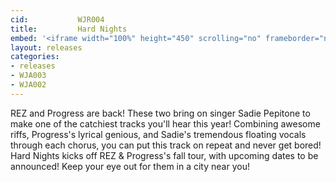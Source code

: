 ```yaml
---
cid:           WJR004
title:         Hard Nights
embed: '<iframe width="100%" height="450" scrolling="no" frameborder="no" src="https://w.soundcloud.com/player/?url=https%3A//api.soundcloud.com/tracks/147321666&amp;auto_play=false&amp;hide_related=false&amp;show_comments=true&amp;show_user=true&amp;show_reposts=false&amp;visual=true"></iframe>'
layout: releases
categories:
- releases
- WJA003
- WJA002
---
```


REZ and Progress are back! These two bring on singer Sadie Pepitone to make one of the catchiest tracks you'll hear this year! Combining awesome riffs, Progress's lyrical genious, and Sadie's tremendous floating vocals through each chorus, you can put this track on repeat and never get bored! Hard Nights kicks off REZ & Progress's fall tour, with upcoming dates to be announced! Keep your eye out for them in a city near you!